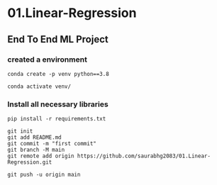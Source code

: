 # 01.Linear-Regression

## End To End ML Project

### created a environment
```
conda create -p venv python==3.8

conda activate venv/
```
### Install all necessary libraries
```
pip install -r requirements.txt
```

```
git init
git add README.md
git commit -m "first commit"
git branch -M main
git remote add origin https://github.com/saurabhg2083/01.Linear-Regression.git

git push -u origin main
```


